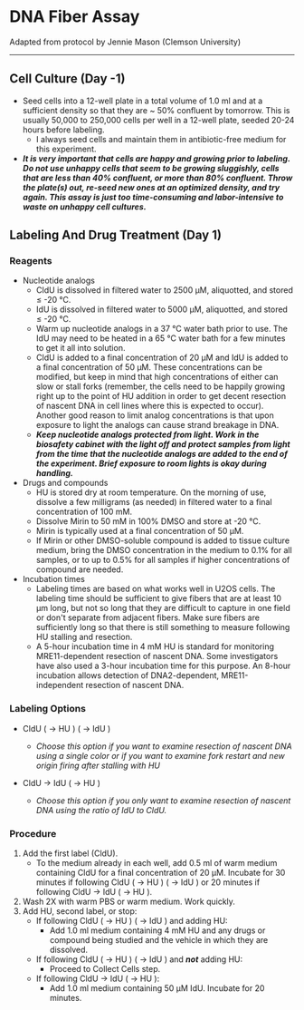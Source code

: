 # DNA Fiber Assay
Adapted from protocol by Jennie Mason (Clemson University)
___
## Cell Culture (Day -1)
- Seed cells into a 12-well plate in a total volume of 1.0 ml and at a sufficient density so that they are ~ 50% confluent by tomorrow. This is usually 50,000 to 250,000 cells per well in a 12-well plate, seeded 20-24 hours before labeling.
	- I always seed cells and maintain them in antibiotic-free medium for this experiment.
- **_It is very important that cells are happy and growing prior to labeling. Do not use unhappy cells that seem to be growing sluggishly, cells that are less than 40% confluent, or more than 80% confluent. Throw the plate(s) out, re-seed new ones at an optimized density, and try again. This assay is just too time-consuming and labor-intensive to waste on unhappy cell cultures._**

## Labeling And Drug Treatment (Day 1)
### Reagents
- Nucleotide analogs
	- CldU is dissolved in filtered water to 2500 μM, aliquotted, and stored ≤ -20 °C.
	- IdU is dissolved in filtered water to 5000 μM, aliquotted, and stored ≤ -20 °C.
	- Warm up nucleotide analogs in a 37 °C water bath prior to use. The IdU may need to be heated in a 65 °C water bath for a few minutes to get it all into solution.
	- CldU is added to a final concentration of 20 μM and IdU is added to a final concentration of 50 μM. These concentrations can be modified, but keep in mind that high concentrations of either can slow or stall forks (remember, the cells need to be happily growing right up to the point of HU addition in order to get decent resection of nascent DNA in cell lines where this is expected to occur). Another good reason to limit analog concentrations is that upon exposure to light the analogs can cause strand breakage in DNA.
	- **_Keep nucleotide analogs protected from light. Work in the biosafety cabinet with the light off and protect samples from light from the time that the nucleotide analogs are added to the end of the experiment. Brief exposure to room lights is okay during handling._**
- Drugs and compounds
	- HU is stored dry at room temperature. On the morning of use, dissolve a few milligrams (as needed) in filtered water to a final concentration of 100 mM.
	- Dissolve Mirin to 50 mM in 100% DMSO and store at -20 °C.
	- Mirin is typically used at a final concentration of 50 μM.
	- If Mirin or other DMSO-soluble compound is added to tissue culture medium, bring the DMSO concentration in the medium to 0.1% for all samples, or to up to 0.5% for all samples if higher concentrations of compound are needed.
- Incubation times
	- Labeling times are based on what works well in U2OS cells. The labeling time should be sufficient to give fibers that are at least 10 μm long, but not so long that they are difficult to capture in one field or don't separate from adjacent fibers. Make sure fibers are sufficiently long so that there is still something to measure following HU stalling and resection.
	- A 5-hour incubation time in 4 mM HU is standard for monitoring MRE11-dependent resection of nascent DNA. Some investigators have also used a 3-hour incubation time for this purpose. An 8-hour incubation allows detection of DNA2-dependent, MRE11-independent resection of nascent DNA.

### Labeling Options
- CldU ( → HU ) ( → IdU )
	- _Choose this option if you want to examine resection of nascent DNA using a single color or if you want to examine fork restart and new origin firing after stalling with HU_

- CldU → IdU ( → HU )
	- _Choose this option if you only want to examine resection of nascent DNA using the ratio of IdU to CldU._

### Procedure
1. Add the first label (CldU).
	- To the medium already in each well, add 0.5 ml of warm medium containing CldU for a final concentration of 20 μM. Incubate for 30 minutes if following CldU ( → HU ) ( → IdU ) or 20 minutes if following CldU → IdU ( → HU ).
2. Wash 2X with warm PBS or warm medium. Work quickly.
3. Add HU, second label, or stop:
	- If following CldU ( → HU ) ( → IdU ) and adding HU:
		- Add 1.0 ml medium containing 4 mM HU and any drugs or compound being studied and the vehicle in which they are dissolved.
	- If following CldU ( → HU ) ( → IdU ) and **_not_** adding HU:
		- Proceed to Collect Cells step.
	- If following CldU → IdU ( → HU ):
		- Add 1.0 ml medium containing 50 μM IdU. Incubate for 20 minutes.